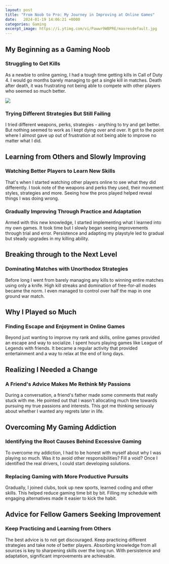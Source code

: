 ```yaml
---
layout: post
title: "From Noob to Pro: My Journey in Improving at Online Games"
date:   2024-01-19 14:06:21 +0000
categories: Gaming
excerpt_image: https://i.ytimg.com/vi/Pawwr9WBPRE/maxresdefault.jpg
---
```


## My Beginning as a Gaming Noob
### Struggling to Get Kills
As a newbie to online gaming, I had a tough time getting kills in Call of Duty 4. I would go months barely managing to get a single kill in matches. Death after death, it was frustrating not being able to compete with other players who seemed so much better.

![](https://i.ytimg.com/vi/Pawwr9WBPRE/maxresdefault.jpg)
### Trying Different Strategies But Still Failing 
I tried different weapons, perks, strategies - anything to try and get better. But nothing seemed to work as I kept dying over and over. It got to the point where I almost gave up out of frustration at not being able to improve no matter what I did. 
## Learning from Others and Slowly Improving
### Watching Better Players to Learn New Skills
That's when I started watching other players online to see what they did differently. I took note of the weapons and perks they used, their movement styles, strategies and more. Seeing how the pros played helped reveal things I was doing wrong.
### Gradually Improving Through Practice and Adaptation  
Armed with this new knowledge, I started implementing what I learned into my own games. It took time but I slowly began seeing improvements through trial and error. Persistence and adapting my playstyle led to gradual but steady upgrades in my killing ability.
## Breaking through to the Next Level
### Dominating Matches with Unorthodox Strategies
Before long I went from barely managing any kills to winning entire matches using only a knife. High kill streaks and domination of free-for-all modes became the norm. I even managed to control over half the map in one ground war match.
## Why I Played so Much 
### Finding Escape and Enjoyment in Online Games
Beyond just wanting to improve my rank and skills, online games provided an escape and way to socialize. I spent hours playing games like League of Legends with friends. It became a regular activity that provided entertainment and a way to relax at the end of long days. 
## Realizing I Needed a Change
### A Friend's Advice Makes Me Rethink My Passions
During a conversation, a friend's father made some comments that really stuck with me. He pointed out that I wasn't allocating much time towards pursuing my true passions and interests. This got me thinking seriously about whether I wanted any regrets later in life.
## Overcoming My Gaming Addiction
### Identifying the Root Causes Behind Excessive Gaming 
To overcome my addiction, I had to be honest with myself about why I was playing so much. Was it to avoid other responsibilities? Fill a void? Once I identified the real drivers, I could start developing solutions.
### Replacing Gaming with More Productive Pursuits
Gradually, I joined clubs, took up new sports, learned coding and other skills. This helped reduce gaming time bit by bit. Filling my schedule with engaging alternatives made it easier to kick the habit.
## Advice for Fellow Gamers Seeking Improvement
### Keep Practicing and Learning from Others
The best advice is to not get discouraged. Keep practicing different strategies and take note of better players. Absorbing knowledge from all sources is key to sharpening skills over the long run. With persistence and adaptation, significant improvements are achievable.